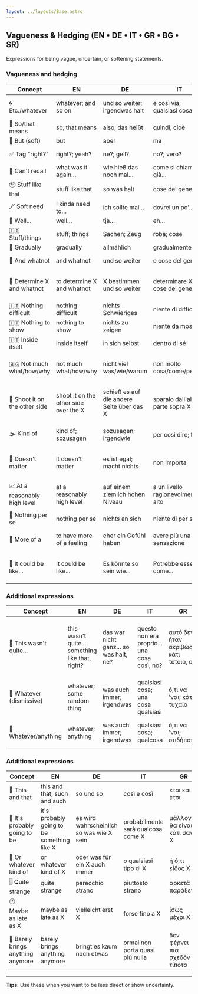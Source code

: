 ```yaml
---
layout: ../layouts/Base.astro
---
```

## Vagueness & Hedging (EN • DE • IT • GR • BG • SR)

Expressions for being vague, uncertain, or softening statements.

### Vagueness and hedging
| Concept | EN | DE | IT | GR | BG | SR |
|---|---|---|---|---|---|---|
| 🌀 Etc./whatever | whatever; and so on | und so weiter; irgendwas halt | e così via; qualsiasi cosa | και τα λοιπά; ό,τι να 'ναι | не знам си какво… | itd.; šta god |
| 🔁 So/that means | so; that means | also; das heißt | quindi; cioè | άρα; δηλαδή | значи | dakle; to znači |
| 🚧 But (soft) | but | aber | ma | αλλά | ама | ali |
| ✅ Tag "right?" | right?; yeah? | ne?; gell? | no?; vero? | έτσι; σωστά; ε; | нали?; нали вече спа не | jel da?; zar ne? |
| 🧠 Can't recall | what was it again… | wie hieß das noch mal… | come si chiamava già… | πώς το λέγανε… | к'во беше там… | kako se ono zvaše... |
| 📦 Stuff like that | stuff like that | so was halt | cose del genere | τέτοια πράγματα | такива там | takve stvari |
| 🪄 Soft need | I kinda need to… | ich sollte mal… | dovrei un po'… | κάπως πρέπει να… | нещо трябва да… | trebalo bi da... |
| 🤷 Well… | well… | tja… | eh… | ε… | еми… | pa... |
| 🇮🇹 Stuff/things | stuff; things | Sachen; Zeug | roba; cose | πράγματα; αντικείμενα | неща; работи | stvari |
| 🤷 Gradually | gradually | allmählich | gradualmente | σταδιακά | постепенно | postepeno |
| 🤷 And whatnot | and whatnot | und so weiter | e cose del genere | και τα λοιπά | и какво ли не | i šta sve ne |
| 🤷 Determine X and whatnot | to determine X and whatnot | X bestimmen und so weiter | determinare X e cose del genere | να καθορίσω X και τα λοιπά | да определя X и какво ли не | odrediti X i šta sve ne |
| 🇮🇹 Nothing difficult | nothing difficult | nichts Schwieriges | niente di difficile | τίποτα δύσκολο | нищо трудно | ništa teško |
| 🇮🇹 Nothing to show | nothing to show | nichts zu zeigen | niente da mostrare | τίποτα να δείξω | нищо за показване | ništa za pokazati |
| 🇮🇹 Inside itself | inside itself | in sich selbst | dentro di sé | μέσα του | в себе си | unutar sebe |
| 🇧🇬 Not much what/how/why | not much what/how/why | nicht viel was/wie/warum | non molto cosa/come/perché | όχι πολύ τι/πώς/γιατί | то няма много какво/как/защо | nema mnogo šta/kako/zašto |
| 🤷 Shoot it on the other side | shoot it on the other side over the X | schieß es auf die andere Seite über das X | sparalo dall'altra parte sopra X | ρίξ' το από την άλλη πλευρά πάνω από το X | стреляй го от другата страна над X | prebaci to na drugu stranu preko X |
| 🌫️ Kind of | kind of; sozusagen | sozusagen; irgendwie | per così dire; tipo | ας πούμε; κάπως | така да се каже; нещо като | nekako; na neki način |
| 🤷 Doesn't matter | it doesn't matter | es ist egal; macht nichts | non importa | δεν πειράζει; δεν έχει σημασία | няма значение | nema veze; nije bitno |
| 📈 At a reasonably high level | at a reasonably high level | auf einem ziemlich hohen Niveau | a un livello ragionevolmente alto | σε ένα λογικά υψηλό επίπεδο | на разумно високо ниво | na razumno visokom nivou |
| 🤔 Nothing per se | nothing per se | nichts an sich | niente di per sé | τίποτα από μόνο του | нищо само по себе си | ništa samo po sebi |
| 🤔 More of a | to have more of a feeling | eher ein Gefühl haben | avere più una sensazione | να έχω περισσότερο μια αίσθηση | да имам повече усещане | imati više osećaj |
| 🤔 It could be like... | It could be like... | Es könnte so sein wie... | Potrebbe essere come... | Θα μπορούσε να είναι σαν... | Може да е като... | Moglo bi biti kao... |

### Additional expressions
| Concept | EN | DE | IT | GR | BG | SR |
|---|---|---|---|---|---|---|
| 🤷 This wasn't quite... | this wasn't quite... something like that, right? | das war nicht ganz... so was halt, ne? | questo non era proprio... una cosa così, no? | αυτό δεν ήταν ακριβώς... κάτι τέτοιο, ε; | тоя не беше чак... нещо такова нали | ovo nije bilo baš... tako nešto, jel da? |
| 🤷 Whatever (dismissive) | whatever; some random thing | was auch immer; irgendwas | qualsiasi cosa; una cosa qualsiasi | ό,τι να 'ναι; κάτι τυχαίο | еди какво си | šta god; bilo šta |
| 🔄 Whatever/anything | whatever; anything | was auch immer; irgendwas | qualsiasi cosa; qualcosa | ό,τι να 'ναι; οτιδήποτε | каквото и да е; нещо си | šta god; bilo šta |

### Additional expressions
| Concept | EN | DE | IT | GR | BG | SR |
|---|---|---|---|---|---|---|
| 🤷 This and that | this and that; such and such | so und so | così e così | έτσι και έτσι | така и така | ovo i ono; to i to |
| 🔮 It's probably going to be | it's probably going to be something like X | es wird wahrscheinlich so was wie X sein | probabilmente sarà qualcosa come X | μάλλον θα είναι κάτι σαν X | вероятно ще бъде нещо като X | verovatno će biti nešto kao X |
| 🤷 Or whatever kind of | or whatever kind of X | oder was für ein X auch immer | o qualsiasi tipo di X | ή ό,τι είδος X | или каквото и да е X | ili bilo kakav X |
| 🎚️ Quite strange | quite strange | parecchio strano | piuttosto strano | αρκετά παράξενο | доста странно | prilično čudno |
| 🕐 Maybe as late as X | maybe as late as X | vielleicht erst X | forse fino a X | ίσως μέχρι X | май чак X | možda tek u X |
| 🤷 Barely brings anything anymore | barely brings anything anymore | bringt es kaum noch etwas | ormai non porta quasi più nulla | δεν φέρνει πια σχεδόν τίποτα | вече почти нищо не носи | jedva da više išta donosi |

---
**Tips**: Use these when you want to be less direct or show uncertainty.
